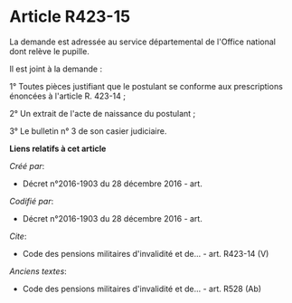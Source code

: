 # Article R423-15

La demande est adressée au service départemental de l'Office national dont relève le pupille.

Il est joint à la demande :

1° Toutes pièces justifiant que le postulant se conforme aux prescriptions énoncées à l'article R. 423-14 ;

2° Un extrait de l'acte de naissance du postulant ;

3° Le bulletin n° 3 de son casier judiciaire.

**Liens relatifs à cet article**

_Créé par_:

  - Décret n°2016-1903 du 28 décembre 2016 - art.

_Codifié par_:

  - Décret n°2016-1903 du 28 décembre 2016 - art.

_Cite_:

  - Code des pensions militaires d'invalidité et de... - art. R423-14 (V)

_Anciens textes_:

  - Code des pensions militaires d'invalidité et de... - art. R528 (Ab)
